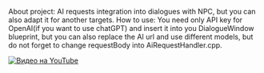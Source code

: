 About project: AI requests integration into dialogues with NPC, but you can also adapt it for another targets.
How to use: You need only API key for OpenAI(if you want to use chatGPT) and insert it into you DialogueWindow blueprint, but you can also replace the AI url and use different models, but do not forget to change requestBody into AiRequestHandler.cpp.

[![Видео на YouTube](https://img.youtube.com/vi/xWVBGF8P80U/0.jpg)](https://www.youtube.com/watch?v=xWVBGF8P80U)
